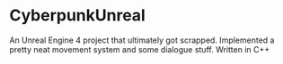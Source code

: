 # CyberpunkUnreal

An Unreal Engine 4 project that ultimately got scrapped. Implemented a pretty neat movement system and some dialogue stuff. Written in C++

